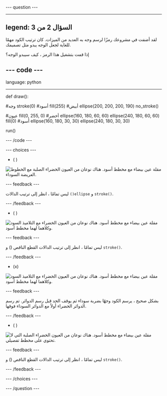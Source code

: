 --- question ---

---
legend: السؤال 2 من 3
---

لقد أضفت في مشروعك رمزًا لرسم وجه به العديد من الميزات. كان ترتيب الكود مهمًا للغاية لجعل الوجه يبدو مثل تصميمك.

إذا قمت بتشغيل هذا الرمز ، كيف سيبدو الوجه؟

--- code ---
---
language: python

---

def draw():

  #وجه
  stroke(0) #أسود
  fill(255) #أبيض
  ellipse(200, 200, 200, 190)
  no_stroke()
  
  #عيون
  fill(0, 255, 0) #أخضر
  ellipse(160, 180, 60, 60)
  ellipse(240, 180, 60, 60)
  fill(0) #أسود
  ellipse(160, 180, 30, 30)
  ellipse(240, 180, 30, 30)
  
run()

--- /code ---

--- choices ---

- ( )

![مقلة عين بيضاء مع مخطط أسود. هناك نوعان من العيون الخضراء الصلبة مع الخطوط العريضة السوداء.](images/face1.png)

 --- feedback ---

 ليس تمامًا ، انظر إلى ترتيب الدالات `()ellipse` و `stroke()`.

 --- /feedback ---

- ( )

![مقلة عين بيضاء مع مخطط أسود. هناك نوعان من العيون الخضراء مع التلاميذ السود وكلاهما لهما مخطط أسود.](images/face2.png)

 --- feedback ---

 ليس تمامًا ، انظر إلى ترتيب الدالات القطع الناقص () و `stroke()`.

 --- /feedback ---

- (x)

![مقلة عين بيضاء مع مخطط أسود. هناك نوعان من العيون الخضراء مع التلاميذ السود وكلاهما لهما مخطط أسود.](images/face3.png)

 --- feedback ---

 بشكل صحيح ، يرسم الكود وجهًا بضربة سوداء ثم يوقف الحد قبل رسم الدوائر. تم رسم الدوائر الخضراء أولاً مع الدوائر السوداء فوقها.

 --- /feedback ---

- ( )

![مقلة عين بيضاء مع مخطط أسود. هناك نوعان من العيون الخضراء الصلبة التي لا تحتوي على مخطط تفصيلي.](images/face4.png)

 --- feedback ---

 ليس تمامًا ، انظر إلى ترتيب الدالات القطع الناقص () و `stroke()`.

 --- /feedback ---

--- /choices ---

--- /question ---

